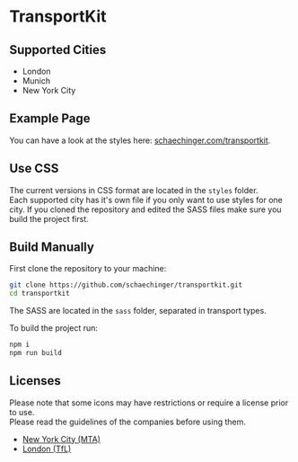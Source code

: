 # TransportKit

## Supported Cities

* London
* Munich
* New York City

## Example Page

You can have a look at the styles here: [schaechinger.com/transportkit](https://www.schaechinger.com/tansportkit).

## Use CSS

The current versions in CSS format are located in the `styles` folder. \
Each supported city has it's own file if you only want to use styles for one city.
If you cloned the repository and edited the SASS files make sure you build the project first.

## Build Manually

First clone the repository to your machine:

```sh
git clone https://github.com/schaechinger/transportkit.git
cd transportkit
```

The SASS are located in the `sass` folder, separated in transport types.

To build the project run:

```sh
npm i
npm run build
```

## Licenses

Please note that some icons may have restrictions or require a license prior to use. \
Please read the guidelines of the companies before using them.

* [New York City (MTA)](http://web.mta.info/developers/license.html)
* [London (TfL)](https://tfl.gov.uk/info-for/suppliers-and-contractors/product-licensing)

